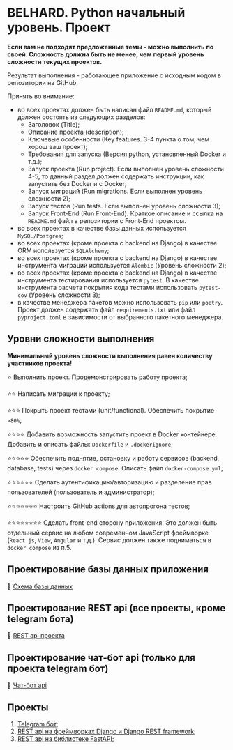 # BELHARD. Python начальный уровень. Проект

**Если вам не подходят предложенные темы - можно выполнить по своей. Сложность
должна быть не менее, чем первый уровень сложности текущих проектов.**

Результат выполнения - работающее приложение с исходным кодом в репозитории
на GitHub.

Принять во внимание:
- во всех проектах должен быть написан файл `README.md`, который должен состоять из
 следующих разделов:
  - Заголовок (Title);
  - Описание проекта (description);
  - Ключевые особенности (Key features. 3-4 пункта о том, чем хорош ваш проект);
  - Требования для запуска (Версия python, установленный Docker и т.д.);
  - Запуск проекта (Run project). Если выполнен уровень сложности 4-5, то данный
   раздел должен содержать инструкции, как запустить без Docker и c Docker;
  - Запуск миграций (Run migrations. Если выполнен уровень сложности 2);
  - Запуск тестов (Run tests. Если выполнен уровень сложности 3);
  - Запуск Front-End (Run Front-End). Краткое описание и ссылка на `README.md` файл
  в репозитории с Front-End проектом.
- во всех проектах в качестве базы данных используется `MySQL/Postgres`;
- во всех проектах (кроме проекта с backend на Django) в качестве ORM используется
 `SQLAlchemy`;
- во всех проектах (кроме проекта с backend на Django) в качестве инструмента миграций
 используется `Alembic` (Уровень сложности 2);
- во всех проектах (кроме проекта с backend на Django) в качестве инструмента
 тестирования используется `pytest`. В качестве инструмента расчета покрытия
 кода тестами использовать `pytest-cov` (Уровень сложности 3);
- в качестве менеджера пакетов можно использовать `pip` или `poetry`. Проект должен
 содержать файл `requirements.txt` или файл `pyproject.toml` в зависимости от
 выбранного пакетного менеджера.

## Уровни сложности выполнения

**Минимальный уровень сложности выполнения равен количеству участников проекта!**

:star: Выполнить проект. Продемонстрировать работу проекта;

:star::star: Написать миграции к проекту;

:star::star::star: Покрыть проект тестами (unit/functional). Обеспечить покрытие `>80%`;

:star::star::star::star: Добавить возможность запустить проект в Docker контейнере.
 Добавить и описать файлы: `Dockerfile` и `.dockerignore`;

:star::star::star::star::star: Обеспечить поднятие, остановку и работу сервисов
 (backend, database, tests) через `docker compose`. Описать файл `docker-compose.yml`;

:star::star::star::star::star::star: Сделать аутентификацию/авторизацию
 и разделение прав пользователей (пользователь и администратор);

:star::star::star::star::star::star::star: Настроить GitHub actions для автопрогона
 тестов;

:star::star::star::star::star::star::star::star: Сделать front-end сторону приложения. Это должен
 быть отдельный сервис на любом современном JavaScript фреймворке (`React.js`, `View`,
 `Angular` и т.д.). Сервис должен также подниматься в `docker compose` из п.5.

## Проектирование базы данных приложения

:link: [Схема базы данных](database/README.md)

## Проектирование REST api (все проекты, кроме telegram бота)

:link: [REST api проекта](rest_api/README.md)

## Проектирование чат-бот api (только для проекта telegram бот)

:link: [Чат-бот api](chat_bot_api/README.md)

## Проекты

1. [Telegram бот](telegram_bot/README.md);
2. [REST api на фреймворках Django и Django REST framework](django_project/README.md);
3. [REST api на библиотеке FastAPI](fastapi_project/README.md);
